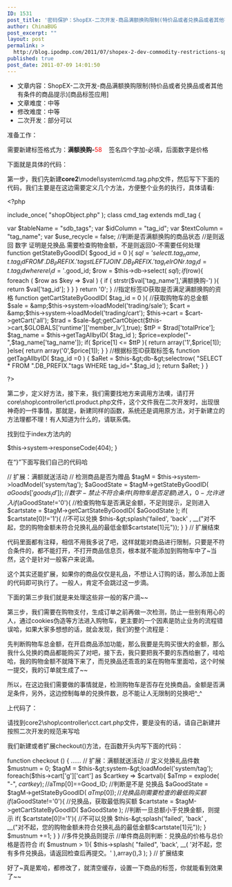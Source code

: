 ```yaml
---
ID: 1531
post_title: '密码保护：ShopEX-二次开发-商品满额换购限制(特价品或者兑换品或者其他有条件的商品提示)[商品标签应用]'
author: ChinaBUG
post_excerpt: ""
layout: post
permalink: >
  http://blog.ipodmp.com/2011/07/shopex-2-dev-commodity-restrictions-special-offer-or-exchange-goods-or-other-qualified-products-prompts.html
published: true
post_date: 2011-07-09 14:01:50
---
```

<ul>
	<li>文章内容：ShopEX-二次开发-商品满额换购限制(特价品或者兑换品或者其他有条件的商品提示)[商品标签应用]</li>
	<li>文章难度：中等</li>
	<li>修改难度：中等</li>
	<li>二次开发：部分可以</li>
</ul>
准备工作：

需要新建标签格式为：<strong>满额换购-</strong><span style="color: #ff0000;">58</span>    签名四个字加-必填，后面数字是价格

下面就是具体的代码：

第一步，我们先新建<strong title="这个为二次开发目录">core2</strong>\model\system\cmd.tag.php文件，然后写下下面的代码，我们主要是在这边需要定义几个方法，方便整个业务的执行，具体请看:

&lt;?php

include_once( "shopObject.php" );
class cmd_tag extends mdl_tag
{

var $tableName = "sdb_tags";
var $idColumn = "tag_id";
var $textColumn = "tag_name";
var $use_recycle = false;
//判断是否满额换购的商品状态
//是则返回 数字 证明是兑换品.需要检查购物金额，不是则返回0-不需要任何处理
function getStateByGoodID( $good_id = 0 ){
$sql = 'select t.tag_name,t.tag_id FROM '.DB_PREFIX.'tags t LEFT JOIN '.DB_PREFIX.'tag_rel r ON r.tag_id=t.tag_id where rel_id='.$good_id;
$row = $this-&gt;db-&gt;select( $sql );
if($row){
foreach ( $row as $key =&gt; $val )
{
if ( strstr($val['tag_name'],'满额换购-') ){
return $val['tag_id'];
}
}
}
return '0';
}
//指定标签ID获取是否满足满额换购的资格
function getCartStateByGoodID( $tag_id = 0 ){
//获取购物车的总金额
$sale = &amp;$this-&gt;system-&gt;loadModel('trading/sale');
$cart = &amp;$this-&gt;system-&gt;loadModel('trading/cart');
$this-&gt;cart = $cart-&gt;getCart('all');
$trad = $sale-&gt;getCartObject($this-&gt;cart,$GLOBALS['runtime']['member_lv'],true);
$ttP = $trad['totalPrice'];
$tag_name = $this-&gt;getTagAllbyID( $tag_id );
$price=explode("-",$tag_name['tag_name']);
if( $price[1] &lt;= $ttP ){
return array('1',$price[1]);
}else{
return array('0',$price[1]);
}
}
//根据标签ID获取标签名
function getTagAllbyID( $tag_id =0 )
{
$aRet = $this-&gt;db-&gt;selectrow( "SELECT * FROM ".DB_PREFIX."tags WHERE tag_id=".$tag_id );
return $aRet;
}
}

?&gt;

第二步，定义好方法，接下来，我们需要找地方来调用方法噢，请打开core\shop\controller\ctl.product.php文件，这个文件我在二次开发时，出现很神奇的一件事情，那就是，新建同样的函数，系统还是调用原方法，对于新建立的方法理都不理！有人知道为什么的，请联系偶。

找到位于index方法内的

$this-&gt;system-&gt;responseCode(404);
}

在“}”下面写我们自己的代码哈

// 扩展：满额就送活动
// 检测商品是否为赠品
$tagM = $this-&gt;system-&gt;loadModel('system/tag');
$aGoodState = $tagM-&gt;getStateByGoodID( $aGoods['goods_id'] );
//数字 - 禁止不符合条件(购物车是否足额)进入，0 -允许进入
if($aGoodState!='0'){
//检查购物车是否满足金额，不足则提示，足则进入
$cartstate = $tagM-&gt;getCartStateByGoodID( $aGoodState );
if( $cartstate[0]!='1'){
//不可以兑换
$this-&gt;splash('failed', 'back' , __("对不起，您的购物金额未符合兑换礼品的最低金额$cartstate[1]元"));
}
}
// 扩展结束

代码里面都有注释，相信不用我多说了吧，这样就能对商品进行限制，只要是不符合条件的，都不能打开，不打开商品信息页，根本就不能添加到购物车中了~当然，这个是针对一般客户来说滴。

这个其实还能扩展，如果你的商品仅仅是礼品，不想让人订购的话，那么添加上面的代码即可执行了。一般人，肯定不会跳过这一步滴。

下面的第三步我们就是来处理这些非一般的客户滴~~

第三步，我们需要在购物支付，生成订单之前再做一次检测，防止一些别有用心的人，通过cookies伪造等方法进入购物车，更主要的一个因素是防止业务的流程错误哈，如果大家多想想的话，就会发现，我们的整个流程是：

先判断购物车总金额，在开启商品添加功能，那么我要是先购买很大的金额，那么我什么兑换的商品都能购买了对吧，接下去，我只要把我不要的东西给删了，哇哈哈，我的购物金额不就降下来了，而兑换品还乖乖的呆在购物车里面哈，这个时候一提交，我的订单就生成了~~

所以，在这边我们需要做的事情就是，检测购物车是否存在兑换商品，金额是否满足条件，另外，这边控制每单的兑换件数，总不能让人无限制的兑换吧^_^

上代码了：

请找到core2\shop\controller\cct.cart.php文件，要是没有的话，请自己新建并按照二次开发的规范来写哈

我们新建或者扩展checkout()方法，在函数开头内写下面的代码：

function checkout () {
......
// 扩展：满额就送活动
// 定义兑换礼品件数
$mustnum = 0;
$tagM = $this-&gt;system-&gt;loadModel('system/tag');
foreach($this-&gt;cart['g']['cart'] as $cartkey =&gt; $cartval){
$aTmp = explode( "-", $cartkey );//$aTmp[0]==Good_ID;
//判断是不是 兑换品
$aGoodState = $tagM-&gt;getStateByGoodID( $aTmp[0] );
//兑换品 则需要检查的最低购买额
if($aGoodState!='0'){
//兑换品，获取最低购买额
$cartstate = $tagM-&gt;getCartStateByGoodID( $aGoodState );
//判断一旦总额小于兑换金额，则提示
if( $cartstate[0]!='1'){
//不可以兑换
$this-&gt;splash('failed', 'back' , __("对不起，您的购物金额未符合兑换礼品的最低金额$cartstate[1]元"));
}
$mustnum +=1;
}
}
//多件兑换品则提示
//单件商品则判断：兑换品的价格与总价格是否符合
if( $mustnum &gt; 1){
$this-&gt;splash( "failed", 'back', __( '对不起，您有多件兑换品，请返回检查后再提交。' ),array(),3 );
}
// 扩展结束

好了~真是累哈，都修改了，就清空缓存，设置一下商品的标签，你就能看到效果了~~